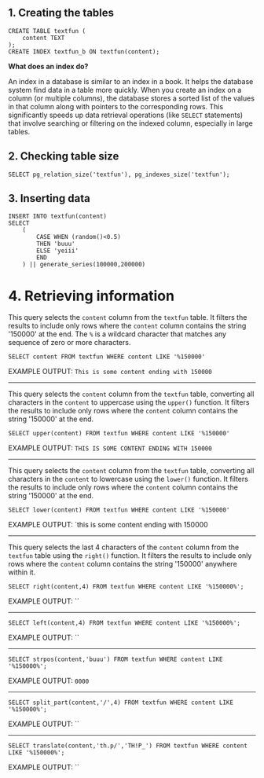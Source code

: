 ## 1. Creating the tables
```postgresql
CREATE TABLE textfun (
	content TEXT
);
CREATE INDEX textfun_b ON textfun(content);
```

**What does an index do?**

An index in a database is similar to an index in a book. It helps the database system find data in a table more quickly. When you create an index on a column (or multiple columns), the database stores a sorted list of the values in that column along with pointers to the corresponding rows. This significantly speeds up data retrieval operations (like `SELECT` statements) that involve searching or filtering on the indexed column, especially in large tables.
## 2. Checking table size
```postgresql
SELECT pg_relation_size('textfun'), pg_indexes_size('textfun');
```

## 3. Inserting data
```postgresql
INSERT INTO textfun(content)
SELECT 
	(
		CASE WHEN (random()<0.5)
		THEN 'buuu'
		ELSE 'yeiii'
		END
	) || generate_series(100000,200000)
```

# 4. Retrieving information
This query selects the `content` column from the `textfun` table. It filters the results to include only rows where the `content` column contains the string '150000' at the end. The `%` is a wildcard character that matches any sequence of zero or more characters.
```postgresql
SELECT content FROM textfun WHERE content LIKE '%150000'
```

EXAMPLE OUTPUT: `This is some content ending with 150000`

---
This query selects the `content` column from the `textfun` table, converting all characters in the `content` to uppercase using the `upper()` function. It filters the results to include only rows where the `content` column contains the string '150000' at the end.

```postgresql
SELECT upper(content) FROM textfun WHERE content LIKE '%150000'
```

EXAMPLE OUTPUT: `THIS IS SOME CONTENT ENDING WITH 150000`

---
This query selects the `content` column from the `textfun` table, converting all characters in the `content` to lowercase using the `lower()` function. It filters the results to include only rows where the `content` column contains the string '150000' at the end.
```postgresql
SELECT lower(content) FROM textfun WHERE content LIKE '%150000'
```

EXAMPLE OUTPUT: `this is some content ending with 150000

---
This query selects the last 4 characters of the `content` column from the `textfun` table using the `right()` function. It filters the results to include only rows where the `content` column contains the string '150000' anywhere within it.
```postgresql
SELECT right(content,4) FROM textfun WHERE content LIKE '%150000%';
```

EXAMPLE OUTPUT: ``

---

```postgresql
SELECT left(content,4) FROM textfun WHERE content LIKE '%150000%';
```
EXAMPLE OUTPUT: ``

---

```postgresql
SELECT strpos(content,'buuu') FROM textfun WHERE content LIKE '%150000%';
```
EXAMPLE OUTPUT: `0000`

---

```postgresql
SELECT split_part(content,'/',4) FROM textfun WHERE content LIKE '%150000%';
```
EXAMPLE OUTPUT: ``

---

```postgresql
SELECT translate(content,'th.p/','TH!P_') FROM textfun WHERE content LIKE '%150000%';
```
EXAMPLE OUTPUT: ``
